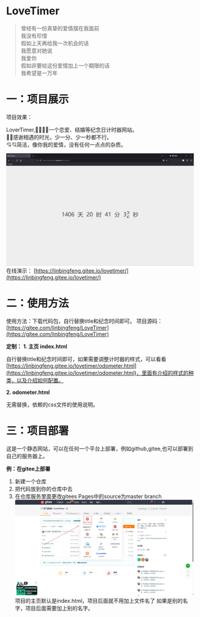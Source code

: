 # LoveTimer

 >曾经有一份真挚的爱情摆在我面前<br />我没有珍惜<br />假如上天再给我一次机会的话<br />我愿意对她说<br />我爱你<br />假如非要给这份爱情加上一个期限的话<br />我希望是一万年

# 一：项目展示

项目效果：

LoverTimer,🫶🤞💑💑一个恋爱、结婚等纪念日计时器网站。<br />
🥰🥰感谢相遇的时光，少一分、少一秒都不行。<br />
💘💘简洁，像你我的爱情，没有任何一点点的杂质。

![效果图](/pic/lovetimer.png)
在线演示：
[https://linbingfeng.gitee.io/lovetimer/](https://linbingfeng.gitee.io/lovetimer/)


# 二：使用方法

使用方法：下载代码包，自行替换title和纪念时间即可。
项目源码：[https://gitee.com/linbingfeng/LoveTimer](https://gitee.com/linbingfeng/LoveTimer)

**定制：**
**1. 主页 index.html**

自行替换title和纪念时间即可，如果需要调整计时器的样式，可以看看[https://linbingfeng.gitee.io/lovetimer/odometer.html](https://linbingfeng.gitee.io/lovetimer/odometer.html)，里面有介绍的样式的种类，以及介绍如何配置。

**2. odometer.html**

无需替换，依赖的css文件的使用说明。

# 三：项目部署

这是一个静态网站，可以在任何一个平台上部署，例如github,gitee,也可以部署到自己的服务器上。

**例：在gitee上部署**

1. 新建一个仓库
2. 把代码放到你的仓库中去
3. 在仓库服务里面更改gitees Pages中的source为master branch
![效果图](/pic/giteespages.jpg)
项目的主页默认是index.html，项目后面就不用加上文件名了
如果是别的名字，项目后面需要加上别的名字。
